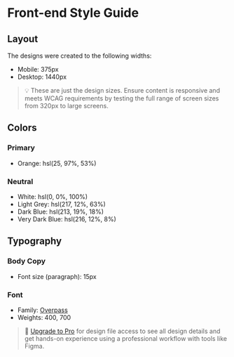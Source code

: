 # Front-end Style Guide

## Layout

The designs were created to the following widths:

-   Mobile: 375px
-   Desktop: 1440px

> 💡 These are just the design sizes. Ensure content is responsive and meets WCAG requirements by testing the full range of screen sizes from 320px to large screens.

## Colors

### Primary

-   Orange: hsl(25, 97%, 53%)

### Neutral

-   White: hsl(0, 0%, 100%)
-   Light Grey: hsl(217, 12%, 63%)
-   Dark Blue: hsl(213, 19%, 18%)
-   Very Dark Blue: hsl(216, 12%, 8%)

## Typography

### Body Copy

-   Font size (paragraph): 15px

### Font

-   Family: [Overpass](https://fonts.google.com/specimen/Overpass)
-   Weights: 400, 700

> 💎 [Upgrade to Pro](https://www.frontendmentor.io/pro?ref=style-guide) for design file access to see all design details and get hands-on experience using a professional workflow with tools like Figma.

